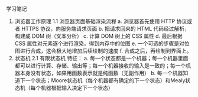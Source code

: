 学习笔记

1. 浏览器工作原理
  1.1 浏览器页面基础渲染流程
    a. 浏览器首先使用 HTTP 协议或者 HTTPS 协议，向服务端请求页面
    b. 把请求回来的 HTML 代码经过解析，构建成 DOM 树（文本分析）
    c. 计算 DOM 树上的 CSS 属性
    d. 最后根据 CSS 属性对元素逐个进行渲染，得到内存中的位图
    e. 一个可选的步骤是对位图进行合成，这会极大地增加后续绘制的速度
    f. 合成之后，再绘制到界面上。
2. 状态机
  2.1 有限状态机
    特征：
      a. 每一个状态都是一个机器；每一个机器里面都可以进行计算、存储、输出等；每一个机器接收的输入是一致的；每一个机器本身没有状态，如果用函数表示就是纯函数（无副作用）
      b. 每一个机器知道下一个状态；Moore状态机（每个机器都有确定的下一个状态）和Mealy状态机（每个机器根据输入决定下一个状态）